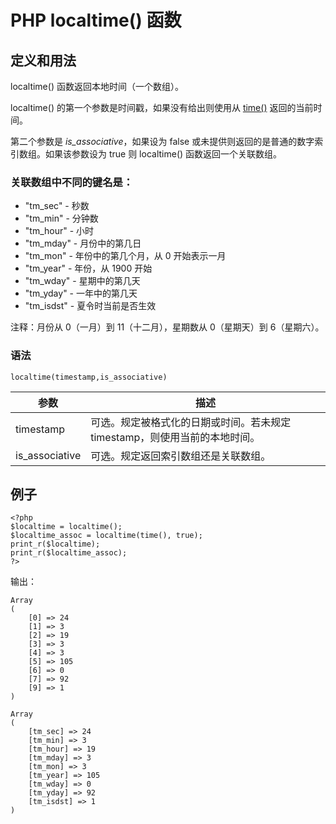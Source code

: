 # PHP localtime() 函数



## 定义和用法

localtime() 函数返回本地时间（一个数组）。

localtime() 的第一个参数是时间戳，如果没有给出则使用从 [time()](/php/func_date_time.asp "PHP time() 函数") 返回的当前时间。

第二个参数是 _is_associative_，如果设为 false 或未提供则返回的是普通的数字索引数组。如果该参数设为 true 则 localtime() 函数返回一个关联数组。

### 关联数组中不同的键名是：

*   "tm_sec" - 秒数
*   "tm_min" - 分钟数
*   "tm_hour" - 小时
*   "tm_mday" - 月份中的第几日
*   "tm_mon" - 年份中的第几个月，从 0 开始表示一月
*   "tm_year" - 年份，从 1900 开始
*   "tm_wday" - 星期中的第几天
*   "tm_yday" - 一年中的第几天
*   "tm_isdst" - 夏令时当前是否生效

注释：月份从 0（一月）到 11（十二月），星期数从 0（星期天）到 6（星期六）。

### 语法

```
localtime(timestamp,is_associative)
```

| 参数 | 描述 |
| --- | --- |
| timestamp | 可选。规定被格式化的日期或时间。若未规定 timestamp，则使用当前的本地时间。 |
| is_associative | 可选。规定返回索引数组还是关联数组。 |

## 例子

```
<?php
$localtime = localtime();
$localtime_assoc = localtime(time(), true);
print_r($localtime);
print_r($localtime_assoc);
?>
```

输出：

```
Array
(
    [0] => 24
    [1] => 3
    [2] => 19
    [3] => 3
    [4] => 3
    [5] => 105
    [6] => 0
    [7] => 92
    [9] => 1
)

Array
(
    [tm_sec] => 24
    [tm_min] => 3
    [tm_hour] => 19
    [tm_mday] => 3
    [tm_mon] => 3
    [tm_year] => 105
    [tm_wday] => 0
    [tm_yday] => 92
    [tm_isdst] => 1
)

```



